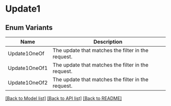 # Update1

## Enum Variants

| Name | Description |
|---- | -----|
| Update1OneOf | The update that matches the filter in the request. |
| Update1OneOf1 | The update that matches the filter in the request. |
| Update1OneOf2 | The update that matches the filter in the request. |

[[Back to Model list]](../README.md#documentation-for-models) [[Back to API list]](../README.md#documentation-for-api-endpoints) [[Back to README]](../README.md)


